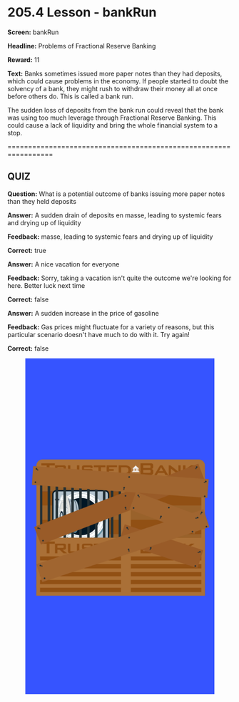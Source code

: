 # 205.4 Lesson - bankRun

**Screen:** bankRun

**Headline:** Problems of Fractional Reserve Banking

**Reward:** 11

**Text:** Banks sometimes issued more paper notes than they had deposits, which could cause problems in the economy. If people started to doubt the solvency of a bank, they might rush to withdraw their money all at once before others do. This is called a bank run.

The sudden loss of deposits from the bank run could reveal that the bank was using too much leverage through Fractional Reserve Banking. This could cause a lack of liquidity and bring the whole financial system to a stop.


=================================================================

## QUIZ

**Question:** What is a potential outcome of banks issuing more paper notes than they held deposits


**Answer:** A sudden drain of deposits en masse, leading to systemic fears and drying up of liquidity

**Feedback:** masse, leading to systemic fears and drying up of liquidity

**Correct:** true

**Answer:** A nice vacation for everyone

**Feedback:** Sorry, taking a vacation isn&#x27;t quite the outcome we&#x27;re looking for here. Better luck next time

**Correct:** false

**Answer:** A sudden increase in the price of gasoline

**Feedback:** Gas prices might fluctuate for a variety of reasons, but this particular scenario doesn&#x27;t have much to do with it. Try again!

**Correct:** false


<figure><img src="../.gitbook/assets/205-04.png" alt=""><figcaption></figcaption></figure>

